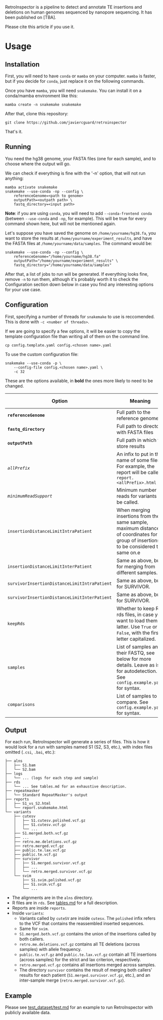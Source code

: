 RetroInspector is a pipeline to detect and annotate TE insertions and deletions on human genomes sequenced by nanopore sequencing. It has been published on [TBA].

Please cite this article if you use it.

# Usage

## Installation

First, you will need to have `conda` or `mamba` on your computer. `mamba` is faster, but if you decide for `conda`, just replace it on the following commands.

Once you have `mamba`, you will need `snakemake`. You can install it on a conda/mamba environment like this:

```
mamba create -n snakemake snakemake
```

After that, clone this repository:

```
git clone https://github.com/javiercguard/retroinspector
```

That's it.

## Running

You need the hg38 genome, your FASTA files (one for each sample), and to choose where the output will go. 

We can check if everything is fine with the '-n' option, that will not run anything:

```
mamba activate snakemake
snakemake --use-conda -np --config \
    referenceGenome=<path to genome>
    outputPath=<outpath path> \
    fastq_directory=<input path>
```

__Note__: if you are using `conda`, you will need to add `--conda-frontend conda` (between `--use-conda` and `-np`, for example). This will be true for every command shown here, but will not be mentioned again.

Let's suppose you have saved the genome on `/home/yourname/hg38.fa`, you want to store the results at `/home/yourname/experiment_results`, and have the FASTA files at `/home/yourname/data/samples`. The command would be: 

```
snakemake --use-conda -np --config \
    referenceGenome="/home/yourname/hg38.fa"
    outputPath="/home/yourname/experiment_results" \
    fastq_directory="/home/yourname/data/samples"
```

After that, a list of jobs to run will be generated. If everything looks fine, remove `-n` to run them, although it's probably worth it to check the Configuration section down below in case you find any interesting options for your use case.

## Configuration

First, specifying a number of threads for `snakemake` to use is reccomended. This is done with `-c <number of threads>`.

If we are going to specify a few options, it will be easier to copy the template configuration file than writing all of them on the command line. 

```cp config.template.yaml config.<chosen name>.yaml```

To use the custom configuration file:

```
snakemake --use-conda -p \
    --config-file config.<chosen name>.yaml \
    -c 32
```

These are the options available, in __bold__ the ones more likely to need to be changed.

| Option | Meaning | Default value |
| --- | --- | --- |
| __`referenceGenome`__ | Full path to the reference genome | Example path |
| __`fastq_directory`__ | Full path to directory with FASTA files | Example path |
| __`outputPath`__ | Full path in which to store results | Example path |
| _`allPrefix`_ | An infix to put in the name of some files. For example, the report will be called `report.<allPrefix>.html` | retro |
| _`minimumReadSupport`_ | Minimum number of reads for variants to be called. | 3 |
| `insertionDistanceLimitIntraPatient` | When merging insertions from the same sample, maximum distance of coordinates for a group of insertions to be considered the same on.e | 20 |
| `insertionDistanceLimitInterPatient` | Same as above, but for merging from different samples. | 20 |
| `survivorInsertionDistanceLimitIntraPatient` | Same as above, but for SURVIVOR. | 10 |
| `survivorInsertionDistanceLimitInterPatient` | Same as above, but for SURVIVOR. | 500 |
| `keepRds` | Whether to keep R rds files, in case you want to load them latter. Use `True` or `False`, with the first letter capitalized. | `True` |
| `samples` | List of samples and their FASTQ, see below for more details. Leave as is for autodetection. See `config.example.yaml` for syntax. | `{}` |
| `comparisons` | List of samples to compare.  See `config.example.yaml` for syntax. | `[]` |

## Output

For each run, RetroInspector will generate a series of files. This is how it would look for a run with samples named S1 (S2, S3, etc.), with index files omitted (`.csi`, `.bai`, etc.):
```
├── alns
│   ├── S1.bam
│   └── S2.bam
├── logs
│   └── ... (logs for each step and sample)
├── rds
│   └── ... See tables.md for an exhaustive description.
├── repeatmasker
│   └── Standard RepeatMasker's output
├── reports
│   ├── S1_vs_S2.html
│   └── report.snakemake.html
└── variants
    ├── cutesv
    │   ├── S1.cutesv.polished.vcf.gz
    │   ├── S1.cutesv.vcf.gz
    │   └── ...
    ├── S1.merged.both.vcf.gz
    ├── ...
    ├── retro.me.deletions.vcf.gz
    ├── retro.merged.vcf.gz
    ├── public.te.lax.vcf.gz
    ├── public.te.vcf.gz
    ├── survivor
    │   ├── S1.merged.survivor.vcf.gz
    │   ├── ...
    │   └── retro.merged.survivor.vcf.gz
    └── svim
        ├── S1.svim.polished.vcf.gz
        ├── S1.svim.vcf.gz
        └── ...
```

- The alignments are in the `alns` directory.
- R files are in `rds`. See [tables.md](./tables.md) for a full description.
- Reports are inside `reports`.
- Inside `variants`:
    - Variants called by `cuteSV` are inside `cutesv`. The `polished` infix refers to the VCF that contains the reassembled inserted sequences.
    - Same for `svim`.
    - `S1.merged.both.vcf.gz` contains the union of the insertions called by both callers.
    - `retro.me.deletions.vcf.gz` contains all TE deletions (across samples) with allele frequency.
    - `public.te.vcf.gz` and `public.te.lax.vcf.gz` contain all TE insertions (across samples) for the strict and lax criterion, respectively.
    - `retro.merged.vcf.gz` contains all insertions merged across samples.
    - The directory `survivor` contains the result of merging both callers' results for each patient (`S1.merged.survivor.vcf.gz`, etc.), and an inter-sample merge (`retro.merged.survivor.vcf.gz`).

## Example

Please see [test_dataset/test.md](./test_dataset/test.md) for an example to run RetroInspector with publicly available data.
